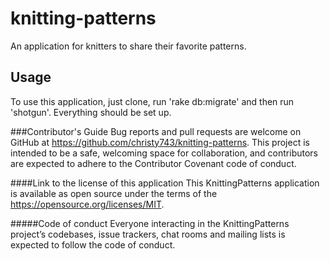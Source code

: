 # knitting-patterns
An application for knitters to share their favorite patterns.

## Usage
To use this application, just clone, run 'rake db:migrate' and then run 'shotgun'.
Everything should be set up.

###Contributor's Guide
Bug reports and pull requests are welcome on GitHub at https://github.com/christy743/knitting-patterns. This project is intended to be a safe, welcoming space for collaboration, and contributors are expected to adhere to the Contributor Covenant code of conduct.

####Link to the license of this application
This KnittingPatterns application is available as open source under the terms of the https://opensource.org/licenses/MIT.

#####Code of conduct
Everyone interacting in the KnittingPatterns project’s codebases, issue trackers, chat rooms and mailing lists is expected to follow the code of conduct.
